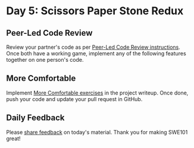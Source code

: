 # Day 5: Scissors Paper Stone Redux

## Peer-Led Code Review

Review your partner's code as per [Peer-Led Code Review instructions](../course-logistics/course-methodology.md#peer-led-code-review). Once both have a working game, implement any of the following features together on one person's code.

## More Comfortable

Implement [More Comfortable exercises](../projects/project-1-scissors-paper-stone.md#more-comfortable) in the project writeup. Once done, push your code and update your pull request in GitHub.

## Daily Feedback

Please [share feedback](https://forms.gle/NK3mez8er7pPo7tu5) on today's material. Thank you for making SWE101 great!

